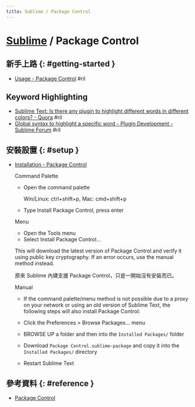 ```yaml
---
title: Sublime / Package Control
---
```

# [Sublime](sublime.md) / Package Control

## 新手上路 {: #getting-started }

  - [Usage \- Package Control](https://packagecontrol.io/docs/usage) #ril

## Keyword Highlighting

  - [Sublime Text: Is there any plugin to highlight different words in different colors? \- Quora](https://www.quora.com/Sublime-Text-Is-there-any-plugin-to-highlight-different-words-in-different-colors) #ril
  - [Global syntax to highlight a specific word \- Plugin Development \- Sublime Forum](https://forum.sublimetext.com/t/global-syntax-to-highlight-a-specific-word/11100) #ril

## 安裝設置 {: #setup }

  - [Installation \- Package Control](https://packagecontrol.io/installation)

    Command Palette

      - Open the command palette

        Win/Linux: ctrl+shift+p, Mac: cmd+shift+p

      - Type Install Package Control, press enter

    Menu

      - Open the Tools menu
      - Select Install Package Control…

    This will download the latest version of Package Control and verify it using public key cryptography. If an error occurs, use the manual method instead.

    原來 Sublime 內建支援 Package Control，只是一開始沒有安裝而已。

    Manual

      - If the command palette/menu method is not possible due to a proxy on your network or using an old version of Sublime Text, the following steps will also install Package Control:

      - Click the Preferences > Browse Packages… menu
      - BROWSE UP a folder and then into the `Installed Packages/` folder
      - Download `Package Control.sublime-package` and copy it into the `Installed Packages/` directory
      - Restart Sublime Text

## 參考資料 {: #reference }

  - [Package Control](https://packagecontrol.io/)
